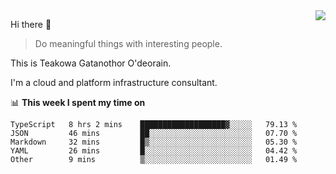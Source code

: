 <img align="right" src="https://github-readme-stats.vercel.app/api?username=Teakowa&show_icons=true&icon_color=2f80ed&text_color=718096&bg_color=ffffff&hide_title=true" />

Hi there 👋

> Do meaningful things with interesting people.

This is Teakowa Gatanothor O'deorain.

I'm a cloud and platform infrastructure consultant.

📊 **This week I spent my time on**
<!--START_SECTION:waka-->
```text
TypeScript   8 hrs 2 mins    ███████████████████▓░░░░░   79.13 % 
JSON         46 mins         ██░░░░░░░░░░░░░░░░░░░░░░░   07.70 % 
Markdown     32 mins         █▒░░░░░░░░░░░░░░░░░░░░░░░   05.30 % 
YAML         26 mins         █░░░░░░░░░░░░░░░░░░░░░░░░   04.42 % 
Other        9 mins          ▒░░░░░░░░░░░░░░░░░░░░░░░░   01.49 % 
```
<!--END_SECTION:waka-->
